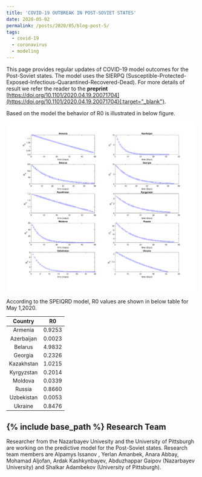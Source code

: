```yaml
---
title: 'COVID-19 OUTBREAK IN POST-SOVIET STATES'
date: 2020-05-02
permalink: /posts/2020/05/blog-post-5/
tags:
  - covid-19
  - coronavirus
  - modeling
---
```


This page provides regular updates of COVID-19 model outcomes for the Post-Soviet states. The model uses the SIERPQ (Susceptible-Protected-Exposed-Infectious-Quarantined-Recovered-Dead). 
For more details of result we refer the reader to the <strong> preprint </strong> [https://doi.org/10.1101/2020.04.19.20071704](https://doi.org/10.1101/2020.04.19.20071704){:target="_blank"}.

Based on the model the behavior of R0 is illustrated in below figure.

![alt text](/files/posts/covid19/R0_all.png "R0")

According to the SPEIQRD model, R0 values are shown in below table for May 1,2020.


| Country 	| R0 	|
|:----------:	|:------:	|
| Armenia 	| 0.9253 	|
| Azerbaijan 	| 0.0023 	|
| Belarus 	| 4.9832 	|
| Georgia 	| 0.2326 	|
| Kazakhstan 	| 1.0215 	|
| Kyrgyzstan 	| 0.2014 	|
| Moldova 	| 0.0339 	|
| Russia 	| 0.8660 	|
| Uzbekistan 	| 0.0053 	|
| Ukraine 	| 0.8476 	|


	 
{% include base_path %}
Research Team
-------
Researcher from the Nazarbayev Univesity and the University of Pittsburgh are working on the predictive model for the Post-Soviet states. Research team members are 
Alpamys Issanov , Yerlan Amanbek, Anara Abbay, Mohamad Aljofan, Ardak Kashkynbayev, Abduzhappar Gaipov (Nazarbayev University) and Shalkar Adambekov (University of Pittsburgh).

